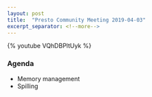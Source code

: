 ```yaml
---
layout: post
title:  "Presto Community Meeting 2019-04-03"
excerpt_separator: <!--more-->
---
```


{% youtube VQhDBPltUyk %}

### Agenda
* Memory management
* Spilling

<!--more-->
